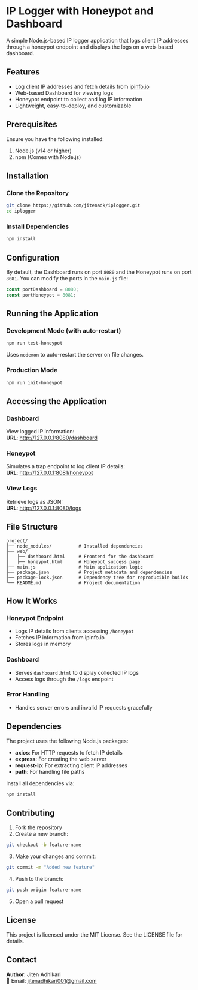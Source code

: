 # IP Logger with Honeypot and Dashboard

A simple Node.js-based IP logger application that logs client IP addresses through a honeypot endpoint and displays the logs on a web-based dashboard.

## Features
- Log client IP addresses and fetch details from [ipinfo.io](https://ipinfo.io)
- Web-based Dashboard for viewing logs
- Honeypot endpoint to collect and log IP information
- Lightweight, easy-to-deploy, and customizable

## Prerequisites
Ensure you have the following installed:
1. Node.js (v14 or higher)
2. npm (Comes with Node.js)

## Installation

### Clone the Repository
```bash
git clone https://github.com/jitenadk/iplogger.git
cd iplogger
```

### Install Dependencies
```bash
npm install
```

## Configuration
By default, the Dashboard runs on port `8080` and the Honeypot runs on port `8081`. You can modify the ports in the `main.js` file:

```javascript
const portDashboard = 8080;
const portHoneypot = 8081;
```

## Running the Application

### Development Mode (with auto-restart)
```bash
npm run test-honeypot
```
Uses `nodemon` to auto-restart the server on file changes.

### Production Mode
```bash
npm run init-honeypot
```

## Accessing the Application

### Dashboard
View logged IP information:  
**URL**: http://127.0.0.1:8080/dashboard

### Honeypot
Simulates a trap endpoint to log client IP details:  
**URL**: http://127.0.0.1:8081/honeypot

### View Logs
Retrieve logs as JSON:  
**URL**: http://127.0.0.1:8080/logs

## File Structure
```
project/
├── node_modules/          # Installed dependencies
├── web/
│   ├── dashboard.html     # Frontend for the dashboard
│   ├── honeypot.html      # Honeypot success page
├── main.js                # Main application logic
├── package.json           # Project metadata and dependencies
├── package-lock.json      # Dependency tree for reproducible builds
└── README.md              # Project documentation
```

## How It Works

### Honeypot Endpoint
- Logs IP details from clients accessing `/honeypot`
- Fetches IP information from ipinfo.io
- Stores logs in memory

### Dashboard
- Serves `dashboard.html` to display collected IP logs
- Access logs through the `/logs` endpoint

### Error Handling
- Handles server errors and invalid IP requests gracefully

## Dependencies
The project uses the following Node.js packages:
- **axios**: For HTTP requests to fetch IP details
- **express**: For creating the web server
- **request-ip**: For extracting client IP addresses
- **path**: For handling file paths

Install all dependencies via:
```bash
npm install
```

## Contributing
1. Fork the repository
2. Create a new branch:
```bash
git checkout -b feature-name
```
3. Make your changes and commit:
```bash
git commit -m "Added new feature"
```
4. Push to the branch:
```bash
git push origin feature-name
```
5. Open a pull request

## License
This project is licensed under the MIT License. See the LICENSE file for details.

## Contact
**Author**: Jiten Adhikari  
📧 Email: jitenadhikari001@gmail.com
